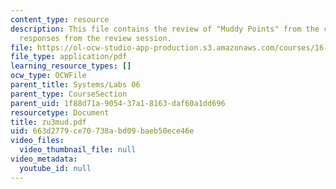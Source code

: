 ```yaml
---
content_type: resource
description: This file contains the review of "Muddy Points" from the course and student
  responses from the review session.
file: https://ol-ocw-studio-app-production.s3.amazonaws.com/courses/16-01-unified-engineering-i-ii-iii-iv-fall-2005-spring-2006/663d2779ce70738abd09baeb50ece46e_zu3mud.pdf
file_type: application/pdf
learning_resource_types: []
ocw_type: OCWFile
parent_title: Systems/Labs 06
parent_type: CourseSection
parent_uid: 1f88d71a-9054-37a1-8163-daf60a1dd696
resourcetype: Document
title: zu3mud.pdf
uid: 663d2779-ce70-738a-bd09-baeb50ece46e
video_files:
  video_thumbnail_file: null
video_metadata:
  youtube_id: null
---
```

